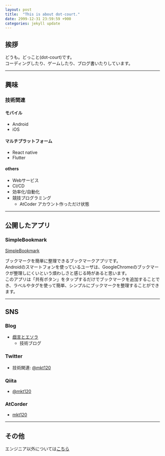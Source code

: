 ```yaml
---
layout: post
title:  "This is about dot-court."
date: 2999-12-31 23:59:59 +900
categories: jekyll update
---
```


## 挨拶

どうも。どっこと(dot-court)です。  
コーディングしたり、ゲームしたり、ブログ書いたりしています。

---

## 興味

### 技術関連

#### モバイル

- Android
- iOS

#### マルチプラットフォーム

- React native
- Flutter

#### others

- Webサービス 
- CI/CD
- 効率化/自動化
- 競技プログラミング
  - AtCoder アカウント作っただけ状態

---

## 公開したアプリ

### SimpleBookmark

[SimpleBookmark][SimpleBookmark]

ブックマークを簡単に整理できるブックマークアプリです。  
Androidのスマートフォンを使っているユーザは、GoogleChromeのブックマークが整理しにくいという煩わしさと感じる時があると思います。  
このアプリは「共有ボタン」をタップするだけでブックマークを追加することでき、ラベルやタグを使って簡単、シンプルにブックマークを整理することができます。  

[SimpleBookmark]: https://play.google.com/store/apps/details?id=com.mkt120.simplebookmark

---

## SNS

### Blog

- [戯言とエソラ][blog_tech]
  - 技術ブログ

[blog_tech]: https://dot-court.blogspot.com/


### Twitter

- 技術関連: [@mkt120][twitter_mkt120] 

[twitter_mkt120]: https://twitter.com/mkt120

### Qiita

- [@mkt120][qiitamkt120]

[qiitamkt120]: https://qiita.com/mkt120

### AtCorder

- [mkt120][atcorder_mkt120]

[atcorder_mkt120]: https://atcoder.jp/users/mkt120

---

## その他

エンジニア以外については[こちら][dokkoto_boardgame]

[dokkoto_boardgame]: https://sites.google.com/view/dotcourt/
